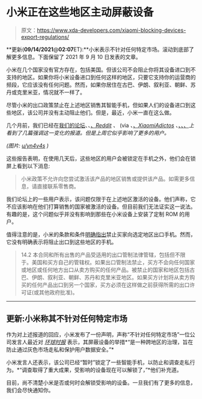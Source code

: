 # 小米正在这些地区主动屏蔽设备

> 原文：<https://www.xda-developers.com/xiaomi-blocking-devices-export-regulations/>

**更新(****09/14/2021****@****02:07****ET):**小米表示不针对任何特定市场。滚动到底部了解更多信息。下面保留了 2021 年 9 月 10 日发表的文章。

小米在几个国家没有官方存在，包括美国。但该公司不会阻止你将其设备进口到不支持的地区。如果你将小米设备进口到任何这样的地区，只要它支持你的运营商的频段，它应该没有任何问题。然而，如果你居住在古巴、伊朗、叙利亚、朝鲜、苏丹或克里米亚，情况就不一样了。

尽管小米的出口政策禁止在上述地区销售其智能手机，但如果人们的设备进口到这些地区，该公司并没有主动阻止他们。但是，最近，小米一直在这么做。

几个月前，我们已经在[我们的论坛](https://forum.xda-developers.com/t/xiaomi-devices-stopped-working-in-syria.4330537/)、*、[、Reddit](https://www.reddit.com/user/yn4v4s/) 、* (via *、[、XiaomiAdictos](https://www.xiaomiadictos.com/xiaomi-prohibe-la-venta-de-sus-moviles-en-estos-paises-y-bloquea-los-que-ya-se-han-vendido/) 、[、*、*、](https://www.facebook.com/groups/876950076503730)上看到了几篇强调这一变化的报道。但是上周它似乎影响了更多的用户。*

*(图片: [u/yn4v4s](https://www.reddit.com/user/yn4v4s/) )*

这些报告表明，在使用几天后，这些地区的用户会被锁定在手机之外，他们会在锁屏上看到以下消息:

> 小米政策不允许向您尝试激活该产品的地区销售或提供该产品。如需更多信息，请直接联系零售商。

我们论坛上的一些用户表示，该问题仅限于在上述地区激活的设备。他们声称，它不应该影响在他们打算销售的国家被激活的设备。但目前我们无法证实这一说法。有趣的是，这个问题似乎并没有影响到那些在小米设备上安装了定制 ROM 的用户。

值得注意的是，小米的条款和条件[明确指出](https://www.mi.com/es/about/terms/)禁止买家向选定地区出口手机。然而，它没有明确表示将阻止出口到这些地区的手机。

> 14.2 本合同和所有出售的产品受适用的出口管制法律管辖，包括但不限于。美国和买方自己的管辖权。如果出口管制法禁止，买方不会向任何国家或地区或任何地方出口从卖方购买的任何产品。被禁止的国家和地区包括古巴、伊朗、叙利亚、朝鲜、苏丹和克里米亚地区。如果买方计划将从卖方购买的任何产品出口到另一个国家，买方必须在这样做之前获得所需的出口许可证(或其他政府批准)。

* * *

## 更新:小米称其不针对任何特定市场

作为对上述报道的回应，小米发布了一份声明，声称“不针对任何特定市场”一位公司发言人最近对 [*环球时报*](https://www.globaltimes.cn/page/202109/1234058.shtml) 表示，其屏蔽设备的举措*“是一种跨地区的治理，旨在防止通过灰色市场走私和保护用户数据安全。”*

小米发言人还表示，该公司已经“暂时”锁定了一些智能手机，以防止和调查走私行为。*“调查取得了重大成果，受影响的设备现在可以解锁了，”*他们补充道。

目前，尚不清楚小米是否或何时会解锁受影响的设备。一旦我们有了更多的信息，我们会尽快通知你。